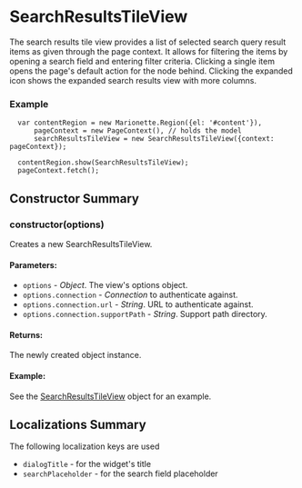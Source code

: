# SearchResultsTileView

   The search results tile view provides a list of selected search query result
   items as given through the page context. It allows for filtering the items by opening a
    search field and entering filter criteria. Clicking a single item opens the page's default action for the node behind. Clicking the expanded icon shows the expanded search results view 
    with more columns.

### Example

      var contentRegion = new Marionette.Region({el: '#content'}),
          pageContext = new PageContext(), // holds the model
          searchResultsTileView = new SearchResultsTileView({context: pageContext});

      contentRegion.show(SearchResultsTileView);
      pageContext.fetch();

## Constructor Summary

### constructor(options)

  Creates a new SearchResultsTileView.

#### Parameters:
* `options` - *Object*. The view's options object.
* `options.connection` - *Connection* to authenticate against.
* `options.connection.url` - *String*. URL to authenticate against.
* `options.connection.supportPath` - *String*. Support path directory.

#### Returns:

  The newly created object instance.

#### Example:

  See the [SearchResultsTileView](#) object for an example.

## Localizations Summary

The following localization keys are used

* `dialogTitle` -  for the widget's title
* `searchPlaceholder` - for the search field placeholder